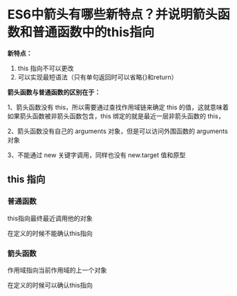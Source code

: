 # ES6中箭头有哪些新特点？并说明箭头函数和普通函数中的this指向

**新特点：**

1. this 指向不可以更改
2. 可以实现最短语法（只有单句返回时可以省略{}和return）

**箭头函数与普通函数的区别在于：** 

1、箭头函数没有 this，所以需要通过查找作用域链来确定 this 的值，这就意味着如果箭头函数被非箭头函数包含，this 绑定的就是最近一层非箭头函数的 this， 

2、箭头函数没有自己的 arguments 对象，但是可以访问外围函数的 arguments 对象 

3、不能通过 new 关键字调用，同样也没有 new.target 值和原型



## this 指向

### 普通函数

this指向最终最近调用他的对象

在定义的时候不能确认this指向

### 箭头函数

作用域指向当前作用域的上一个对象

在定义的时候可以确认this指向
